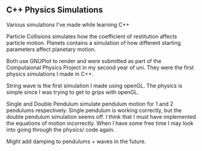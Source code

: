 ## C++ Physics Simulations

Various simulations I've made while learning C++

Particle Collisions simulates how the coefficient of restitution affects particle motion.
Planets contains a simulation of how different starting parameters affect planetary motion. 

Both use GNUPlot to render and were submitted as part of the Computaional Physics Project in my second year of uni. They were the first physics simulations I made in C++.


String wave is the first simulation I made using openGL. The physics is simple since I was trying to get to grips with openGL.

Single and Double Pendulum simulate pendulum motion for 1 and 2 pendulums respectively. Single pendulum is working correctly, but the double pendulum simulation seems off. I think that I must have implemented the equations of motion incorrectly. When I have some free time I may look into going through the physics/ code again.

Might add damping to pendulums + waves in the future.